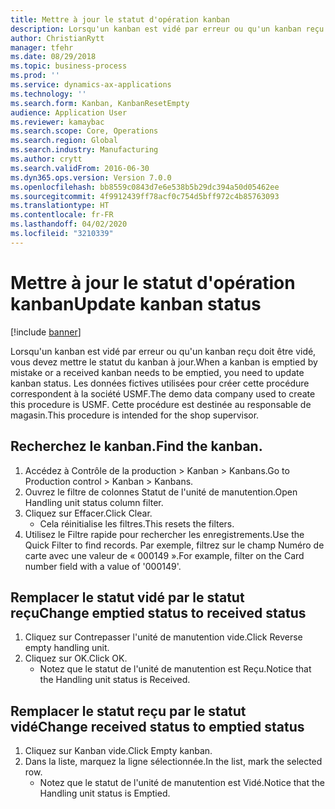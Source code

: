 ```yaml
---
title: Mettre à jour le statut d'opération kanban
description: Lorsqu'un kanban est vidé par erreur ou qu'un kanban reçu doit être vidé, vous devez mettre le statut du kanban à jour.
author: ChristianRytt
manager: tfehr
ms.date: 08/29/2018
ms.topic: business-process
ms.prod: ''
ms.service: dynamics-ax-applications
ms.technology: ''
ms.search.form: Kanban, KanbanResetEmpty
audience: Application User
ms.reviewer: kamaybac
ms.search.scope: Core, Operations
ms.search.region: Global
ms.search.industry: Manufacturing
ms.author: crytt
ms.search.validFrom: 2016-06-30
ms.dyn365.ops.version: Version 7.0.0
ms.openlocfilehash: bb8559c0843d7e6e538b5b29dc394a50d05462ee
ms.sourcegitcommit: 4f9912439ff78acf0c754d5bff972c4b85763093
ms.translationtype: HT
ms.contentlocale: fr-FR
ms.lasthandoff: 04/02/2020
ms.locfileid: "3210339"
---
```

# <a name="update-kanban-status"></a><span data-ttu-id="d1d5b-103">Mettre à jour le statut d'opération kanban</span><span class="sxs-lookup"><span data-stu-id="d1d5b-103">Update kanban status</span></span>

[!include [banner](../../includes/banner.md)]

<span data-ttu-id="d1d5b-104">Lorsqu'un kanban est vidé par erreur ou qu'un kanban reçu doit être vidé, vous devez mettre le statut du kanban à jour.</span><span class="sxs-lookup"><span data-stu-id="d1d5b-104">When a kanban is emptied by mistake or a received kanban needs to be emptied, you need to update kanban status.</span></span> <span data-ttu-id="d1d5b-105">Les données fictives utilisées pour créer cette procédure correspondent à la société USMF.</span><span class="sxs-lookup"><span data-stu-id="d1d5b-105">The demo data company used to create this procedure is USMF.</span></span> <span data-ttu-id="d1d5b-106">Cette procédure est destinée au responsable de magasin.</span><span class="sxs-lookup"><span data-stu-id="d1d5b-106">This procedure is intended for the shop supervisor.</span></span>


## <a name="find-the-kanban"></a><span data-ttu-id="d1d5b-107">Recherchez le kanban.</span><span class="sxs-lookup"><span data-stu-id="d1d5b-107">Find the kanban.</span></span>
1. <span data-ttu-id="d1d5b-108">Accédez à Contrôle de la production > Kanban > Kanbans.</span><span class="sxs-lookup"><span data-stu-id="d1d5b-108">Go to Production control > Kanban > Kanbans.</span></span>
2. <span data-ttu-id="d1d5b-109">Ouvrez le filtre de colonnes Statut de l'unité de manutention.</span><span class="sxs-lookup"><span data-stu-id="d1d5b-109">Open Handling unit status column filter.</span></span>
3. <span data-ttu-id="d1d5b-110">Cliquez sur Effacer.</span><span class="sxs-lookup"><span data-stu-id="d1d5b-110">Click Clear.</span></span>
    * <span data-ttu-id="d1d5b-111">Cela réinitialise les filtres.</span><span class="sxs-lookup"><span data-stu-id="d1d5b-111">This resets the filters.</span></span>  
4. <span data-ttu-id="d1d5b-112">Utilisez le Filtre rapide pour rechercher les enregistrements.</span><span class="sxs-lookup"><span data-stu-id="d1d5b-112">Use the Quick Filter to find records.</span></span> <span data-ttu-id="d1d5b-113">Par exemple, filtrez sur le champ Numéro de carte avec une valeur de « 000149 ».</span><span class="sxs-lookup"><span data-stu-id="d1d5b-113">For example, filter on the Card number field with a value of '000149'.</span></span>

## <a name="change-emptied-status-to-received-status"></a><span data-ttu-id="d1d5b-114">Remplacer le statut vidé par le statut reçu</span><span class="sxs-lookup"><span data-stu-id="d1d5b-114">Change emptied status to received status</span></span>
1. <span data-ttu-id="d1d5b-115">Cliquez sur Contrepasser l'unité de manutention vide.</span><span class="sxs-lookup"><span data-stu-id="d1d5b-115">Click Reverse empty handling unit.</span></span>
2. <span data-ttu-id="d1d5b-116">Cliquez sur OK.</span><span class="sxs-lookup"><span data-stu-id="d1d5b-116">Click OK.</span></span>
    * <span data-ttu-id="d1d5b-117">Notez que le statut de l'unité de manutention est Reçu.</span><span class="sxs-lookup"><span data-stu-id="d1d5b-117">Notice that the Handling unit status is Received.</span></span>  

## <a name="change-received-status-to-emptied-status"></a><span data-ttu-id="d1d5b-118">Remplacer le statut reçu par le statut vidé</span><span class="sxs-lookup"><span data-stu-id="d1d5b-118">Change received status to emptied status</span></span>
1. <span data-ttu-id="d1d5b-119">Cliquez sur Kanban vide.</span><span class="sxs-lookup"><span data-stu-id="d1d5b-119">Click Empty kanban.</span></span>
2. <span data-ttu-id="d1d5b-120">Dans la liste, marquez la ligne sélectionnée.</span><span class="sxs-lookup"><span data-stu-id="d1d5b-120">In the list, mark the selected row.</span></span>
    * <span data-ttu-id="d1d5b-121">Notez que le statut de l'unité de manutention est Vidé.</span><span class="sxs-lookup"><span data-stu-id="d1d5b-121">Notice that the Handling unit status is Emptied.</span></span>  

